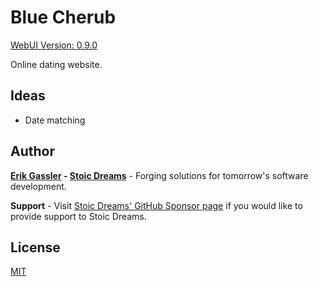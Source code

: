 # Blue Cherub

[WebUI Version: 0.9.0](https://github.com/StoicDreams/RustWebUI)

Online dating website.

## Ideas

* Date matching

## Author

**[Erik Gassler](https://www.erikgassler.com) - [Stoic Dreams](https://www.stoicdreams.com)** - Forging solutions for tomorrow's software development.

**Support** - Visit [Stoic Dreams' GitHub Sponsor page](https://github.com/sponsors/StoicDreams) if you would like to provide support to Stoic Dreams.

## License

[MIT](LICENSE)

